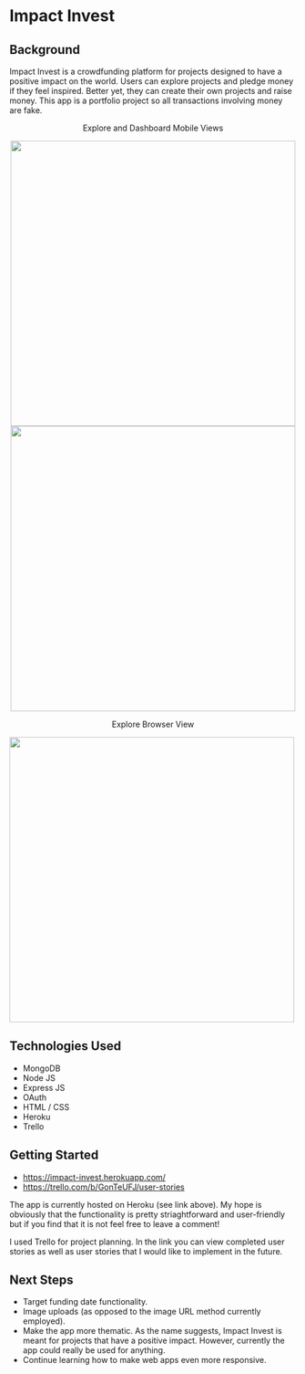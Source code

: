 # Impact Invest


## Background 
Impact Invest is a crowdfunding platform for projects designed to have a positive impact on the world. Users can explore projects and pledge money if they feel inspired. Better yet, they can create their own projects and raise money. This app is a portfolio project so all transactions involving money are fake. 

<p align="center">
Explore and Dashboard Mobile Views
</p>
<div align="center">
<img height="500px" src="https://i.imgur.com/5kwdkSb.png"/>
<img height="500px" src="https://i.imgur.com/0Fye31g.png"/>
</div>
<p align="center">
Explore Browser View
</p>
<img height="500px"src="https://i.imgur.com/THVeQ6K.png"/>


## Technologies Used
- MongoDB
- Node JS
- Express JS
- OAuth
- HTML / CSS
- Heroku
- Trello

## Getting Started
- https://impact-invest.herokuapp.com/
- https://trello.com/b/GonTeUFJ/user-stories

The app is currently hosted on Heroku (see link above). My hope is obviously that the functionality is pretty striaghtforward and user-friendly but if you find that it is not feel free to leave a comment! 

I used Trello for project planning. In the link you can view completed user stories as well as user stories that I would like to implement in the future. 

## Next Steps
- Target funding date functionality.
- Image uploads (as opposed to the image URL method currently employed).
- Make the app more thematic. As the name suggests, Impact Invest is meant for  projects that have a positive impact. However, currently the app could really be used for anything.
- Continue learning how to make web apps even more responsive.


